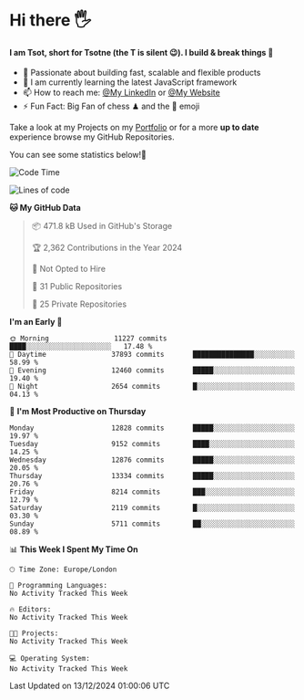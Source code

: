 # Hi there :raised_hand_with_fingers_splayed:
#### I am Tsot, short for Tsotne (the T is silent :wink:). I build & break things :space_invader:
- :telescope: Passionate about building fast, scalable and flexible products
- :seedling: I am currently learning the latest JavaScript framework 
- :mailbox: How to reach me: [@My LinkedIn](https://www.linkedin.com/in/tsotne-gvadzabia/) or [@My Website](https://tsotne.co.uk/contact)
- :zap: Fun Fact: Big Fan of chess ♟ and the 👾 emoji

Take a look at my Projects on my [Portfolio](https://tsotne.co.uk/) or for a more **up to date** experience browse my GitHub Repositories.

You can see some statistics below!:space_invader:
<!--START_SECTION:waka-->
![Code Time](http://img.shields.io/badge/Code%20Time-761%20hrs%202%20mins-blue)

![Lines of code](https://img.shields.io/badge/From%20Hello%20World%20I%27ve%20Written-22.9%20million%20lines%20of%20code-blue)

**🐱 My GitHub Data** 

> 📦 471.8 kB Used in GitHub's Storage 
 > 
> 🏆 2,362 Contributions in the Year 2024
 > 
> 🚫 Not Opted to Hire
 > 
> 📜 31 Public Repositories 
 > 
> 🔑 25 Private Repositories 
 > 
**I'm an Early 🐤** 

```text
🌞 Morning                11227 commits       ████░░░░░░░░░░░░░░░░░░░░░   17.48 % 
🌆 Daytime                37893 commits       ███████████████░░░░░░░░░░   58.99 % 
🌃 Evening                12460 commits       █████░░░░░░░░░░░░░░░░░░░░   19.40 % 
🌙 Night                  2654 commits        █░░░░░░░░░░░░░░░░░░░░░░░░   04.13 % 
```
📅 **I'm Most Productive on Thursday** 

```text
Monday                   12828 commits       █████░░░░░░░░░░░░░░░░░░░░   19.97 % 
Tuesday                  9152 commits        ████░░░░░░░░░░░░░░░░░░░░░   14.25 % 
Wednesday                12876 commits       █████░░░░░░░░░░░░░░░░░░░░   20.05 % 
Thursday                 13334 commits       █████░░░░░░░░░░░░░░░░░░░░   20.76 % 
Friday                   8214 commits        ███░░░░░░░░░░░░░░░░░░░░░░   12.79 % 
Saturday                 2119 commits        █░░░░░░░░░░░░░░░░░░░░░░░░   03.30 % 
Sunday                   5711 commits        ██░░░░░░░░░░░░░░░░░░░░░░░   08.89 % 
```


📊 **This Week I Spent My Time On** 

```text
🕑︎ Time Zone: Europe/London

💬 Programming Languages: 
No Activity Tracked This Week

🔥 Editors: 
No Activity Tracked This Week

🐱‍💻 Projects: 
No Activity Tracked This Week

💻 Operating System: 
No Activity Tracked This Week
```


 Last Updated on 13/12/2024 01:00:06 UTC
<!--END_SECTION:waka-->
